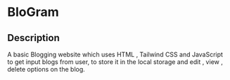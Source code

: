 # BloGram
## Description
A basic Blogging website which uses HTML , Tailwind CSS and JavaScript to get input blogs from user, to store it in the local storage and edit , view , delete options on the blog.
